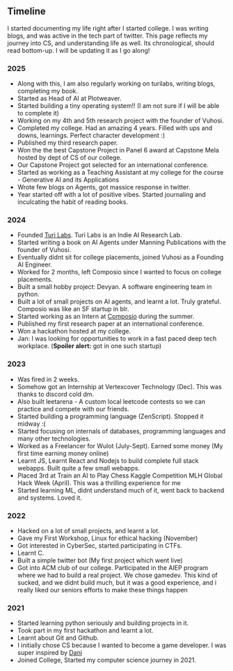 ## Timeline
I started documenting my life right after I started college. I was writing blogs, and was active in the tech part of twitter. This page reflects my journey into CS, and understanding life as well. Its chronological, should read bottom-up. I will be updating it as I go along!

### 2025
- Along with this, I am also regularly working on turilabs, writing blogs, completing my book.
- Started as Head of AI at Plotweaver.
- Started building a tiny operating system!! (I am not sure if I will be able to complete it)
- Working on my 4th and 5th research project with the founder of Vuhosi.
- Completed my college. Had an amazing 4 years. Filled with ups and downs, learnings. Perfect character development :)
- Published my third research paper.
- Won the the best Capstone Project in Panel 6 award at Capstone Mela hosted by dept of CS of our college.
- Our Capstone Project got selected for an international conference.
- Started as working as a Teaching Assistant at my college for the course - Generative AI and its Applications
- Wrote few blogs on Agents, got massice response in twitter.
- Year started off with a lot of positive vibes. Started journaling and inculcating the habit of reading books.

### 2024
- Founded [Turi Labs](https://www.turilabs.tech). Turi Labs is an Indie AI Research Lab.
- Started writing a book on AI Agents under Manning Publications with the founder of Vuhosi.
- Eventually didnt sit for college placements, joined Vuhosi as a Founding AI Engineer.
- Worked for 2 months, left Composio since I wanted to focus on college placements. 
- Built a small hobby project: Devyan. A software engineering team in python.
- Built a lot of small projects on AI agents, and learnt a lot. Truly grateful. Composio was like an SF startup in blr.
- Started working as an Intern at [Composio](https://www.composio.dev/) during the summer.
- Published my first research paper at an international conference.
- Won a hackathon hosted at my college.
- Jan: I was looking for opportunities to work in a fast paced deep tech workplace. (**Spoiler alert:** got in one such startup) 

### 2023
- Was fired in 2 weeks.
- Somehow got an Internship at Vertexcover Technology (Dec). This was thanks to discord cold dm.
- Also built leetarena - A custom local leetcode contests so we can practice and compete with our friends.
- Started building a programming language (ZenScript). Stopped it midway :(
- Started focusing on internals of databases, programming languages and many other technologies.
- Worked as a Freelancer for Wulot (July-Sept). Earned some money (My first time earning money online)
- Learnt JS, Learnt React and Nodejs to build complete full stack webapps. Built quite a few small webapps.
- Placed 3rd at Train an AI to Play Chess Kaggle Competition MLH Global Hack Week (April). This was a thrilling experience for me
- Started learning ML, didnt understand much of it, went back to backend and systems. Loved it.

### 2022
- Hacked on a lot of small projects, and learnt a lot.
- Gave my First Workshop, Linux for ethical hacking (November)
- Got interested in CyberSec, started participating in CTFs.
- Learnt C.
- Built a simple twitter bot (My first project which went live)
- Got into ACM club of our college. Participated in the AIEP program where we had to build a real project. We chose gamedev. This kind of sucked, and we didnt build much, but it was a good experience, and i really liked our seniors efforts to make these things happen

### 2021
- Started learning python seriously and building projects in it. 
- Took part in my first hackathon and learnt a lot.
- Learnt about Git and Github.
- I initially chose CS because I wanted to become a game developer. I was super inspired by [Dani](https://www.youtube.com/@Danidev)
- Joined College, Started my computer science journey in 2021.